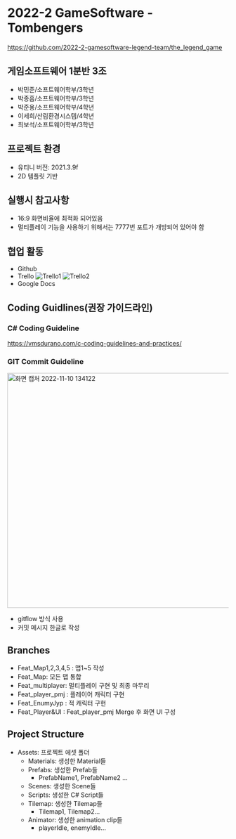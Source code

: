 # 2022-2 GameSoftware - Tombengers

https://github.com/2022-2-gamesoftware-legend-team/the_legend_game

## 게임소프트웨어 1분반 3조

* 박민준/소프트웨어학부/3학년
* 박종흠/소프트웨어학부/3학년
* 박준용/소프트웨어학부/4학년
* 이세희/산림환경시스템/4학년
* 최보석/소프트웨어학부/3학년

## 프로젝트 환경

* 유티니 버전: 2021.3.9f
* 2D 템플릿 기반

## 실행시 참고사항

* 16:9 화면비율에 최적화 되어있음
* 멀티플레이 기능을 사용하기 위해서는 7777번 포트가 개방되어 있어야 함

## 협업 활동

* Github
* Trello
![Trello1](https://user-images.githubusercontent.com/6850405/206715095-5779bd14-3cb3-4ba8-833e-b7347e7e0cfb.png)
![Trello2](https://user-images.githubusercontent.com/6850405/206715120-d5da121c-40ef-4b7a-95d7-ae044c2d53c6.png)
* Google Docs

## Coding Guidlines(권장 가이드라인)

### C# Coding Guideline

https://vmsdurano.com/c-coding-guidelines-and-practices/

### GIT Commit Guideline

<img width="535" alt="화면 캡처 2022-11-10 134122" src="https://user-images.githubusercontent.com/85275893/201002326-84ab80ac-af5f-4b58-b216-26341ddd6079.png">

* gitflow 방식 사용
* 커밋 메시지 한글로 작성

## Branches

* Feat_Map1,2,3,4,5 : 맵1~5 작성
* Feat_Map: 모든 맵 통합
* Feat_multiplayer: 멀티플레이 구현 및 최종 마무리
* Feat_player_pmj : 플레이어 캐릭터 구현
* Feat_EnumyJyp : 적 캐릭터 구현
* Feat_Player&UI : Feat_player_pmj Merge 후 화면 UI 구성

## Project Structure

* Assets: 프로젝트 에셋 폴더
    * Materials: 생성한 Material들
    * Prefabs: 생성한 Prefab들
        * PrefabName1, PrefabName2 …
    * Scenes: 생성한 Scene들
    * Scripts: 생성한 C# Script들
    * Tilemap: 생성한 Tilemap들
        * Tilemap1, Tilemap2…
    * Animator: 생성한 animation clip들
        * playerIdle, enemyIdle…


